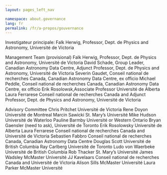 ```yaml
---
layout: pages_left_nav

namespace: about.governance
lang: fr
permalink: /fr/a-propos/gouvernance
---
```


Investigateur principale: Falk Herwig, Professor, Dept. de Physics and Astronomy, Universit&eacute; de Victoria

Management Team (provisional)
Falk Herwig, Professor, Dept. de Physics and Astronomy, Universit&eacute; de Victoria
David Schade, Group Leader, Canadian Astronomy Data Centre, Adjunct Professor, Dept. de Physics and Astronomy, Universit&eacute; de Victoria Severin Gaudet, Conseil national de recherches Canada, Canadian Astronomy Data Centre, ex officio
Michael Peddle, Conseil national de recherches Canada, Canadian Astronomy Data Centre, ex officio
Erik Rosolowsk,Associate Professor Universit&eacute; de Alberta
Laura Ferrarese Conseil national de recherches Canada and Adjunct Professor, Dept. de Physics and Astronomy, Universit&eacute; de Victoria

Advisory Committee
Chris Pritchet Universit&eacute; de Victoria
Rene Doyon Universit&eacute; de Montreal
Marcin Sawicki St. Mary’s Universit&eacute;
Mike Hudson Universit&eacute; de Waterloo
Pauline Barmby Universit&eacute; or Western Ontario Bryan Gaensler (need to ask), Universit&eacute; de Toronto Erik Rosolowsky Universit&eacute; de Alberta
Laura Ferrarese Conseil national de recherches Canada and Universit&eacute; de Victoria
Sebastien Fabbro Conseil national de recherches Canada, Canadian Astronomy Data Centre Douglas Scott Universit&eacute; de British Columbia
Ray Carlberg Universit&eacute; de Toronto
Ludo von Waerbeke Universit&eacute; de British Columbia
Rob Thacker St. Mary’s Universit&eacute;
James Wadsley McMaster Universit&eacute;
JJ Kavelaars Conseil national de recherches Canada and Universit&eacute; de Victoria
Alison Sills McMaster Universit&eacute;
Laura Parker McMaster Universit&eacute;
